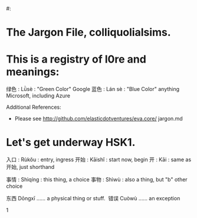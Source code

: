 #: 
# The Jargon File, colliquolialsims.
# This is a registry of l0re and meanings:

绿色 : Lǜsè : "Green Color" Google
蓝色 : Lán sè : "Blue Color" anything Microsoft, including Azure

Additional References:
* Please see http://github.com/elasticdotventures/eva.core/ jargon.md 



# Let's get underway HSK1. 
入口 : Rùkǒu  : entry, ingress
开始 : Kāishǐ : start now, begin
开   : Kāi    : same as 开始, just shorthand


事情 : Shìqíng : this thing, a choice
事物 : Shìwù :  also a thing, but "b" other choice

东西 Dōngxī …… a physical thing or stuff. 
错误 Cuòwù …… an exception


1